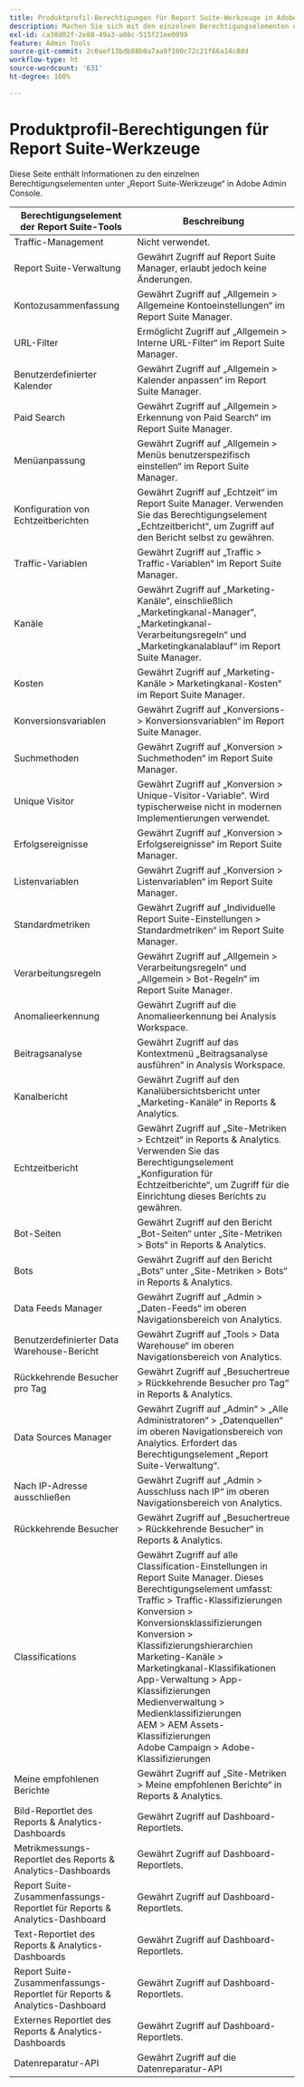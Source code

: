 ```yaml
---
title: Produktprofil-Berechtigungen für Report Suite-Werkzeuge in Adobe Admin Console
description: Machen Sie sich mit den einzelnen Berechtigungselementen der Report Suite-Werkzeuge vertraut.
exl-id: ca38d02f-2e88-49a3-a08c-515f21ee0099
feature: Admin Tools
source-git-commit: 2c0aef13bdb88b0a7aa9f100c72c21f66a14c8dd
workflow-type: ht
source-wordcount: '631'
ht-degree: 100%

---
```


# Produktprofil-Berechtigungen für Report Suite-Werkzeuge

Diese Seite enthält Informationen zu den einzelnen Berechtigungselementen unter „Report Suite-Werkzeuge“ in Adobe Admin Console.

| Berechtigungselement der Report Suite-Tools | Beschreibung |
|------|------|
| Traffic-Management | Nicht verwendet. |
| Report Suite-Verwaltung | Gewährt Zugriff auf Report Suite Manager, erlaubt jedoch keine Änderungen. |
| Kontozusammenfassung | Gewährt Zugriff auf „Allgemein > Allgemeine Kontoeinstellungen“ im Report Suite Manager. |
| URL-Filter | Ermöglicht Zugriff auf „Allgemein > Interne URL-Filter“ im Report Suite Manager. |
| Benutzerdefinierter Kalender | Gewährt Zugriff auf „Allgemein > Kalender anpassen“ im Report Suite Manager. |
| Paid Search | Gewährt Zugriff auf „Allgemein > Erkennung von Paid Search“ im Report Suite Manager. |
| Menüanpassung | Gewährt Zugriff auf „Allgemein > Menüs benutzerspezifisch einstellen“ im Report Suite Manager. |
| Konfiguration von Echtzeitberichten | Gewährt Zugriff auf „Echtzeit“ im Report Suite Manager. Verwenden Sie das Berechtigungselement „Echtzeitbericht“, um Zugriff auf den Bericht selbst zu gewähren. |
| Traffic-Variablen | Gewährt Zugriff auf „Traffic > Traffic-Variablen“ im Report Suite Manager. |
| Kanäle | Gewährt Zugriff auf „Marketing-Kanäle“, einschließlich „Marketingkanal-Manager“, „Marketingkanal-Verarbeitungsregeln“ und „Marketingkanalablauf“ im Report Suite Manager. |
| Kosten | Gewährt Zugriff auf „Marketing-Kanäle > Marketingkanal-Kosten“ im Report Suite Manager. |
| Konversionsvariablen | Gewährt Zugriff auf „Konversions- > Konversionsvariablen“ im Report Suite Manager. |
| Suchmethoden | Gewährt Zugriff auf „Konversion > Suchmethoden“ im Report Suite Manager. |
| Unique Visitor | Gewährt Zugriff auf „Konversion > Unique-Visitor-Variable“. Wird typischerweise nicht in modernen Implementierungen verwendet. |
| Erfolgsereignisse | Gewährt Zugriff auf „Konversion > Erfolgsereignisse“ im Report Suite Manager. |
| Listenvariablen | Gewährt Zugriff auf „Konversion > Listenvariablen“ im Report Suite Manager. |
| Standardmetriken | Gewährt Zugriff auf „Individuelle Report Suite-Einstellungen > Standardmetriken“ im Report Suite Manager. |
| Verarbeitungsregeln | Gewährt Zugriff auf „Allgemein > Verarbeitungsregeln“ und „Allgemein > Bot-Regeln“ im Report Suite Manager. |
| Anomalieerkennung | Gewährt Zugriff auf die Anomalieerkennung bei Analysis Workspace. |
| Beitragsanalyse | Gewährt Zugriff auf das Kontextmenü „Beitragsanalyse ausführen“ in Analysis Workspace. |
| Kanalbericht | Gewährt Zugriff auf den Kanalübersichtsbericht unter „Marketing-Kanäle“ in Reports &amp; Analytics. |
| Echtzeitbericht | Gewährt Zugriff auf „Site-Metriken > Echtzeit“ in Reports &amp; Analytics. Verwenden Sie das Berechtigungselement „Konfiguration für Echtzeitberichte“, um Zugriff für die Einrichtung dieses Berichts zu gewähren. |
| Bot-Seiten | Gewährt Zugriff auf den Bericht „Bot-Seiten“ unter „Site-Metriken > Bots“ in Reports &amp; Analytics. |
| Bots | Gewährt Zugriff auf den Bericht „Bots“ unter „Site-Metriken > Bots“ in Reports &amp; Analytics. |
| Data Feeds Manager | Gewährt Zugriff auf „Admin > „Daten-Feeds“ im oberen Navigationsbereich von Analytics. |
| Benutzerdefinierter Data Warehouse-Bericht | Gewährt Zugriff auf „Tools > Data Warehouse“ im oberen Navigationsbereich von Analytics. |
| Rückkehrende Besucher pro Tag | Gewährt Zugriff auf „Besuchertreue > Rückkehrende Besucher pro Tag“ in Reports &amp; Analytics. |
| Data Sources Manager | Gewährt Zugriff auf „Admin“ > „Alle Administratoren“ > „Datenquellen“ im oberen Navigationsbereich von Analytics. Erfordert das Berechtigungselement „Report Suite-Verwaltung“. |
| Nach IP-Adresse ausschließen | Gewährt Zugriff auf „Admin > Ausschluss nach IP“ im oberen Navigationsbereich von Analytics. |
| Rückkehrende Besucher | Gewährt Zugriff auf „Besuchertreue > Rückkehrende Besucher“ in Reports &amp; Analytics. |
| Classifications | Gewährt Zugriff auf alle Classification-Einstellungen in Report Suite Manager. Dieses Berechtigungselement umfasst: <br>Traffic > Traffic-Klassifizierungen<br>Konversion > Konversionsklassifizierungen<br>Konversion > Klassifizierungshierarchien<br>Marketing-Kanäle > Marketingkanal-Klassifikationen<br>App-Verwaltung > App-Klassifizierungen<br>Medienverwaltung > Medienklassifizierungen<br>AEM > AEM Assets-Klassifizierungen<br>Adobe Campaign > Adobe-Klassifizierungen |
| Meine empfohlenen Berichte | Gewährt Zugriff auf „Site-Metriken > Meine empfohlenen Berichte“ in Reports &amp; Analytics. |
| Bild-Reportlet des Reports &amp; Analytics-Dashboards | Gewährt Zugriff auf Dashboard-Reportlets. |
| Metrikmessungs-Reportlet des Reports &amp; Analytics-Dashboards | Gewährt Zugriff auf Dashboard-Reportlets. |
| Report Suite-Zusammenfassungs-Reportlet für Reports &amp; Analytics-Dashboard | Gewährt Zugriff auf Dashboard-Reportlets. |
| Text-Reportlet des Reports &amp; Analytics-Dashboards | Gewährt Zugriff auf Dashboard-Reportlets. |
| Report Suite-Zusammenfassungs-Reportlet für Reports &amp; Analytics-Dashboard | Gewährt Zugriff auf Dashboard-Reportlets. |
| Externes Reportlet des Reports &amp; Analytics-Dashboards | Gewährt Zugriff auf Dashboard-Reportlets. |
| Datenreparatur-API | Gewährt Zugriff auf die Datenreparatur-API |
